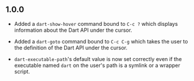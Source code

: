 ## 1.0.0

* Added a `dart-show-hover` command bound to `C-c ?` which displays information
  about the Dart API under the cursor.

* Added a `dart-goto` command bound to `C-c C-g` which takes the user to the
  definition of the Dart API under the cursor.

* `dart-executable-path`'s default value is now set correctly even if the
  executable named `dart` on the user's path is a symlink or a wrapper script.
